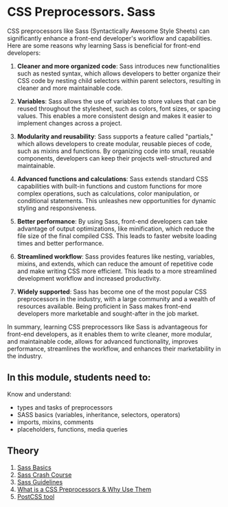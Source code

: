 # CSS Preprocessors. Sass

CSS preprocessors like Sass (Syntactically Awesome Style Sheets) can significantly enhance a front-end developer's 
workflow and capabilities. Here are some reasons why learning Sass is beneficial for front-end developers:

1. **Cleaner and more organized code**: Sass introduces new functionalities such as nested syntax, which allows 
developers to better organize their CSS code by nesting child selectors within parent selectors, resulting in 
cleaner and more maintainable code.

2. **Variables**: Sass allows the use of variables to store values that can be reused throughout the stylesheet, such as 
colors, font sizes, or spacing values. This enables a more consistent design and makes it easier to implement changes 
across a project.

3. **Modularity and reusability**: Sass supports a feature called "partials," which allows developers to create modular, 
reusable pieces of code, such as mixins and functions. By organizing code into small, reusable components, developers 
can keep their projects well-structured and maintainable.

4. **Advanced functions and calculations**: Sass extends standard CSS capabilities with built-in functions and custom 
functions for more complex operations, such as calculations, color manipulation, or conditional statements. This 
unleashes new opportunities for dynamic styling and responsiveness.

5. **Better performance**: By using Sass, front-end developers can take advantage of output optimizations, like minification, 
which reduce the file size of the final compiled CSS. This leads to faster website loading times and better performance.

6. **Streamlined workflow**: Sass provides features like nesting, variables, mixins, and extends, which can reduce the amount 
of repetitive code and make writing CSS more efficient. This leads to a more streamlined development workflow and 
increased productivity.

7. **Widely supported**: Sass has become one of the most popular CSS preprocessors in the industry, with a large community and 
a wealth of resources available. Being proficient in Sass makes front-end developers more marketable and sought-after 
in the job market.

In summary, learning CSS preprocessors like Sass is advantageous for front-end developers, as it enables them to write 
cleaner, more modular, and maintainable code, allows for advanced functionality, improves performance, streamlines the 
workflow, and enhances their marketability in the industry.

## In this module, students need to:

Know and understand:

- types and tasks of preprocessors
- SASS basics (variables, inheritance,
  selectors, operators)
- imports, mixins, comments
- placeholders, functions, media queries


## Theory

1. [Sass Basics](https://sass-lang.com/guide/)
2. [Sass Crash Course](https://youtu.be/nu5mdN2JIwM?si=IQLhG_ToLHTziRI6) 
3. [Sass Guidelines](https://sass-guidelin.es/)
4. [What is a CSS Preprocessors & Why Use Them](https://sherocommerce.com/what-is-a-css-preprocessors-why-use-them/) 
5. [PostCSS tool](https://postcss.org/)

